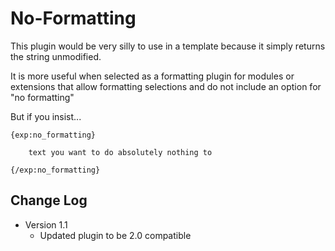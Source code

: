# No-Formatting

This plugin would be very silly to use in a template because
it simply returns the string unmodified.

It is more useful when selected as a formatting plugin for
modules or extensions that allow formatting selections and
do not include an option for "no formatting"

But if you insist...

    {exp:no_formatting}

        text you want to do absolutely nothing to

    {/exp:no_formatting}
    
    
## Change Log

- Version 1.1
    - Updated plugin to be 2.0 compatible 
